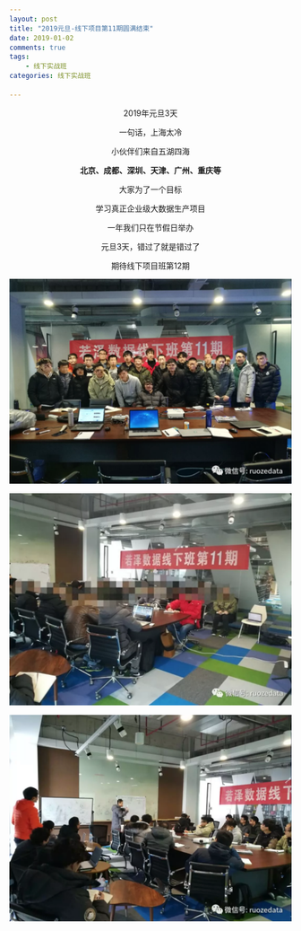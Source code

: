 ```yaml
---
layout: post
title: "2019元旦-线下项目第11期圆满结束"
date: 2019-01-02
comments: true
tags: 
    - 线下实战班
categories: 线下实战班

---
```


<!--more--> 

<center>
2019年元旦3天

一句话，上海太冷

小伙伴们来自五湖四海

<b>北京、成都、深圳、天津、广州、重庆等</b>

大家为了一个目标

学习真正企业级大数据生产项目



一年我们只在节假日举办

元旦3天，错过了就是错过了

期待线下项目班第12期
</center>

![enter description here](/assets/blogImg/2019-01-02-1.png)

![enter description here](/assets/blogImg/2019-01-02-2.png)

![](/assets/blogImg/2019-01-02-3.png)
